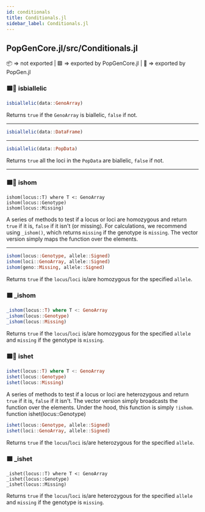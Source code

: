 ```yaml
---
id: conditionals
title: Conditionals.jl
sidebar_label: Conditionals.jl
---
```

## PopGenCore.jl/src/Conditionals.jl
📦  => not exported | 
🟪 => exported by PopGenCore.jl | 
🔵 => exported by PopGen.jl

### 🟪🔵 isbiallelic
```julia
isbiallelic(data::GenoArray)
```
Returns `true` if the `GenoArray` is biallelic, `false` if not.

----

```julia
isbiallelic(data::DataFrame)
```
----

```julia
isbiallelic(data::PopData)
```
Returns `true` all the loci in the `PopData` are biallelic, `false` if not.

----
### 🟪🔵 ishom
```
ishom(locus::T) where T <: GenoArray
ishom(locus::Genotype)
ishom(locus::Missing)
```
A series of methods to test if a locus or loci are homozygous and return `true` if
it is, `false` if it isn't (or missing). For calculations, we recommend using `_ishom()`,
which returns `missing` if the genotype is `missing`. The vector version
simply maps the function over the elements.

----

```julia
ishom(locus::Genotype, allele::Signed)
ishom(loci::GenoArray, allele::Signed)
ishom(geno::Missing, allele::Signed)
```
Returns `true` if the `locus`/`loci` is/are homozygous for the specified `allele`.

### 🟪 _ishom
```julia
_ishom(locus::T) where T <: GenoArray
_ishom(locus::Genotype)
_ishom(locus::Missing)
```
Returns `true` if the `locus`/`loci` is/are homozygous for the specified `allele` and
`missing` if the genotype is `missing`.

### 🟪🔵 ishet
```julia
ishet(locus::T) where T <: GenoArray
ishet(locus::Genotype)
ishet(locus::Missing)
```
A series of methods to test if a locus or loci are heterozygous and return `true` if
it is, `false` if it isn't. The vector version simply broadcasts the function over the
elements. Under the hood, this function is simply `!ishom`.
function ishet(locus::Genotype)


```julia
ishet(locus::Genotype, allele::Signed)
ishet(loci::GenoArray, allele::Signed)
```
Returns `true` if the `locus`/`loci` is/are heterozygous for the specified `allele`. 


### 🟪 _ishet
```
_ishet(locus::T) where T <: GenoArray
_ishet(locus::Genotype)
_ishet(locus::Missing)
```
Returns `true` if the `locus`/`loci` is/are heterozygous for the specified `allele` and
`missing` if the genotype is `missing`.